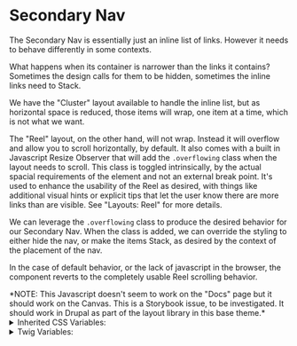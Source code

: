 <!-- This is the general documentation layout. Add or remove any sections as needed, but try to stay consistent across components. -->
# Secondary Nav

The Secondary Nav is essentially just an inline list of links. However it needs to behave differently in some contexts.

What happens when its container is narrower than the links it contains? Sometimes the design calls for them to be hidden, sometimes the inline links need to Stack.

We have the "Cluster" layout available to handle the inline list, but as horizontal space is reduced, those items will wrap, one item at a time, which is not what we want.

The "Reel" layout, on the other hand, will not wrap. Instead it will overflow and allow you to scroll horizontally, by default. It also comes with a built in Javascript Resize Observer that will add the `.overflowing` class when the layout needs to scroll. This class is toggled intrinsically, by the actual spacial requirements of the element and not an external break point. It's used to enhance the usability of the Reel as desired, with things like additional visual hints or explicit tips that let the user know there are more links than are visible. See "Layouts: Reel" for more details.

We can leverage the `.overflowing` class to produce the desired behavior for our Secondary Nav. When the class is added, we can override the styling to either hide the nav, or make the items Stack, as desired by the context of the placement of the nav.

In the case of default behavior, or the lack of javascript in the browser, the component reverts to the completely usable Reel scrolling behavior.

<div class="caption">*NOTE: This Javascript doesn't seem to work on the "Docs" page but it should work on the Canvas. This is a Storybook issue, to be investigated. It should work in Drupal as part of the layout library in this base theme.*</div>

<details>
  <summary>Inherited CSS Variables:</summary>
  - `--accent-color`: Sets the color of the divider lines.
</details>

<details>
  <summary>Twig Variables:</summary>
  ```
  variant: [default | with-divider],
  overflowing_variant: [default | stack | hidden],
  links: [
    {
      text: "Label",
      url: "#",
      is_current: false,
    },
    ...
  ],
  ```
</details>
